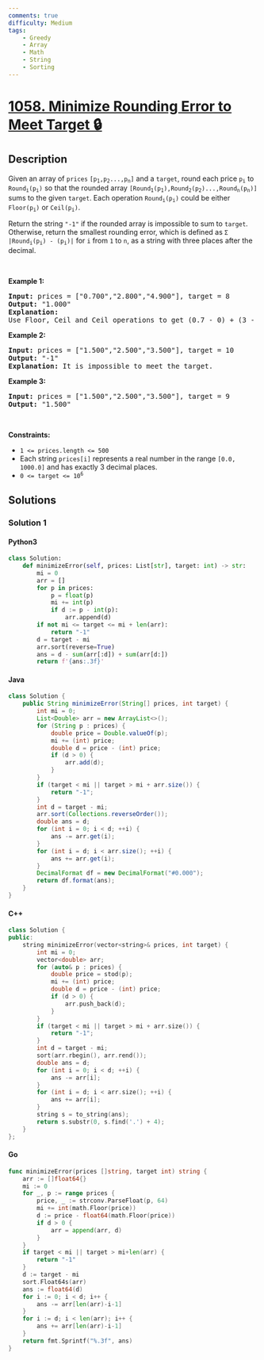 ```yaml
---
comments: true
difficulty: Medium
tags:
    - Greedy
    - Array
    - Math
    - String
    - Sorting
---
```


<!-- problem:start -->

# [1058. Minimize Rounding Error to Meet Target 🔒](https://leetcode.com/problems/minimize-rounding-error-to-meet-target)

## Description

<!-- description:start -->

<p>Given an array of <code>prices</code> <code>[p<sub>1</sub>,p<sub>2</sub>...,p<sub>n</sub>]</code> and a <code>target</code>, round each price <code>p<sub>i</sub></code> to <code>Round<sub>i</sub>(p<sub>i</sub>)</code> so that the rounded array <code>[Round<sub>1</sub>(p<sub>1</sub>),Round<sub>2</sub>(p<sub>2</sub>)...,Round<sub>n</sub>(p<sub>n</sub>)]</code> sums to the given <code>target</code>. Each operation <code>Round<sub>i</sub>(p<sub>i</sub>)</code> could be either <code>Floor(p<sub>i</sub>)</code> or <code>Ceil(p<sub>i</sub>)</code>.</p>

<p>Return the string <code>&quot;-1&quot;</code> if the rounded array is impossible to sum to <code>target</code>. Otherwise, return the smallest rounding error, which is defined as <code>&Sigma; |Round<sub>i</sub>(p<sub>i</sub>) - (p<sub>i</sub>)|</code> for <italic><code>i</code></italic> from <code>1</code> to <italic><code>n</code></italic>, as a string with three places after the decimal.</p>

<p>&nbsp;</p>
<p><strong class="example">Example 1:</strong></p>

<pre>
<strong>Input:</strong> prices = [&quot;0.700&quot;,&quot;2.800&quot;,&quot;4.900&quot;], target = 8
<strong>Output:</strong> &quot;1.000&quot;
<strong>Explanation:</strong>
Use Floor, Ceil and Ceil operations to get (0.7 - 0) + (3 - 2.8) + (5 - 4.9) = 0.7 + 0.2 + 0.1 = 1.0 .
</pre>

<p><strong class="example">Example 2:</strong></p>

<pre>
<strong>Input:</strong> prices = [&quot;1.500&quot;,&quot;2.500&quot;,&quot;3.500&quot;], target = 10
<strong>Output:</strong> &quot;-1&quot;
<strong>Explanation:</strong> It is impossible to meet the target.
</pre>

<p><strong class="example">Example 3:</strong></p>

<pre>
<strong>Input:</strong> prices = [&quot;1.500&quot;,&quot;2.500&quot;,&quot;3.500&quot;], target = 9
<strong>Output:</strong> &quot;1.500&quot;
</pre>

<p>&nbsp;</p>
<p><strong>Constraints:</strong></p>

<ul>
	<li><code>1 &lt;= prices.length &lt;= 500</code></li>
	<li>Each string&nbsp;<code>prices[i]</code> represents a real number in the range <code>[0.0, 1000.0]</code> and has exactly 3 decimal places.</li>
	<li><code>0 &lt;= target &lt;= 10<sup>6</sup></code></li>
</ul>

<!-- description:end -->

## Solutions

<!-- solution:start -->

### Solution 1

<!-- tabs:start -->

#### Python3

```python
class Solution:
    def minimizeError(self, prices: List[str], target: int) -> str:
        mi = 0
        arr = []
        for p in prices:
            p = float(p)
            mi += int(p)
            if d := p - int(p):
                arr.append(d)
        if not mi <= target <= mi + len(arr):
            return "-1"
        d = target - mi
        arr.sort(reverse=True)
        ans = d - sum(arr[:d]) + sum(arr[d:])
        return f'{ans:.3f}'
```

#### Java

```java
class Solution {
    public String minimizeError(String[] prices, int target) {
        int mi = 0;
        List<Double> arr = new ArrayList<>();
        for (String p : prices) {
            double price = Double.valueOf(p);
            mi += (int) price;
            double d = price - (int) price;
            if (d > 0) {
                arr.add(d);
            }
        }
        if (target < mi || target > mi + arr.size()) {
            return "-1";
        }
        int d = target - mi;
        arr.sort(Collections.reverseOrder());
        double ans = d;
        for (int i = 0; i < d; ++i) {
            ans -= arr.get(i);
        }
        for (int i = d; i < arr.size(); ++i) {
            ans += arr.get(i);
        }
        DecimalFormat df = new DecimalFormat("#0.000");
        return df.format(ans);
    }
}
```

#### C++

```cpp
class Solution {
public:
    string minimizeError(vector<string>& prices, int target) {
        int mi = 0;
        vector<double> arr;
        for (auto& p : prices) {
            double price = stod(p);
            mi += (int) price;
            double d = price - (int) price;
            if (d > 0) {
                arr.push_back(d);
            }
        }
        if (target < mi || target > mi + arr.size()) {
            return "-1";
        }
        int d = target - mi;
        sort(arr.rbegin(), arr.rend());
        double ans = d;
        for (int i = 0; i < d; ++i) {
            ans -= arr[i];
        }
        for (int i = d; i < arr.size(); ++i) {
            ans += arr[i];
        }
        string s = to_string(ans);
        return s.substr(0, s.find('.') + 4);
    }
};
```

#### Go

```go
func minimizeError(prices []string, target int) string {
	arr := []float64{}
	mi := 0
	for _, p := range prices {
		price, _ := strconv.ParseFloat(p, 64)
		mi += int(math.Floor(price))
		d := price - float64(math.Floor(price))
		if d > 0 {
			arr = append(arr, d)
		}
	}
	if target < mi || target > mi+len(arr) {
		return "-1"
	}
	d := target - mi
	sort.Float64s(arr)
	ans := float64(d)
	for i := 0; i < d; i++ {
		ans -= arr[len(arr)-i-1]
	}
	for i := d; i < len(arr); i++ {
		ans += arr[len(arr)-i-1]
	}
	return fmt.Sprintf("%.3f", ans)
}
```

<!-- tabs:end -->

<!-- solution:end -->

<!-- problem:end -->
